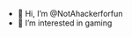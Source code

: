 - 👋 Hi, I’m @NotAhackerforfun
- 👀 I’m interested in gaming


<!---
NotAhackerforfun/NotAhackerforfun is a ✨ special ✨ repository because its `README.md` (this file) appears on your GitHub profile.
You can click the Preview link to take a look at your changes.
--->
